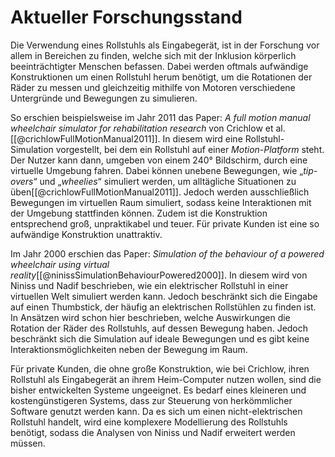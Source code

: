 # Aktueller Forschungsstand
Die Verwendung eines Rollstuhls als Eingabegerät, ist in der Forschung vor allem in Bereichen zu finden, welche sich mit der Inklusion körperlich beeinträchtigter Menschen befassen.
Dabei werden oftmals aufwändige Konstruktionen um einen Rollstuhl herum benötigt, um die Rotationen der Räder zu messen und gleichzeitig mithilfe von Motoren verschiedene Untergründe und Bewegungen zu simulieren. 

So erschien beispielsweise im Jahr 2011 das Paper: _A full motion manual wheelchair simulator for rehabilitation research_ von Crichlow et al. [[@crichlowFullMotionManual2011]].
In diesem wird eine Rollstuhl-Simulation vorgestellt, bei dem ein Rollstuhl auf einer _Motion-Platform_ steht.
Der Nutzer kann dann, umgeben von einem 240° Bildschirm, durch eine virtuelle Umgebung fahren.
Dabei können unebene Bewegungen, wie „_tip-overs_“ und „_wheelies_“ simuliert werden, um alltägliche Situationen zu üben[[@crichlowFullMotionManual2011]].
Jedoch werden ausschließlich Bewegungen im virtuellen Raum simuliert, sodass keine Interaktionen mit der Umgebung stattfinden können.
Zudem ist die Konstruktion entsprechend groß, unpraktikabel und teuer.
Für private Kunden ist eine so aufwändige Konstruktion unattraktiv.

Im Jahr 2000 erschien das Paper: _Simulation of the behaviour of a powered wheelchair using virtual reality_[[@ninissSimulationBehaviourPowered2000]].
In diesem wird von Niniss und Nadif beschrieben, wie ein elektrischer Rollstuhl in einer virtuellen Welt simuliert werden kann.
Jedoch beschränkt sich die Eingabe auf einen Thumbstick, der häufig an elektrischen Rollstühlen zu finden ist.
In Ansätzen wird schon hier beschrieben, welche Auswirkungen die Rotation der Räder des Rollstuhls, auf dessen Bewegung haben.
Jedoch beschränkt sich die Simulation auf ideale Bewegungen und es gibt keine Interaktionsmöglichkeiten neben der Bewegung im Raum.

Für private Kunden, die ohne große Konstruktion, wie bei Crichlow, ihren Rollstuhl als Eingabegerät an ihrem Heim-Computer nutzen wollen, sind die bisher entwickelten Systeme ungeeignet.
Es bedarf eines kleineren und kostengünstigeren Systems, dass zur Steuerung von herkömmlicher Software genutzt werden kann.
Da es sich um einen nicht-elektrischen Rollstuhl handelt, wird eine komplexere Modellierung des Rollstuhls benötigt, sodass die Analysen von Niniss und Nadif erweitert werden müssen.

